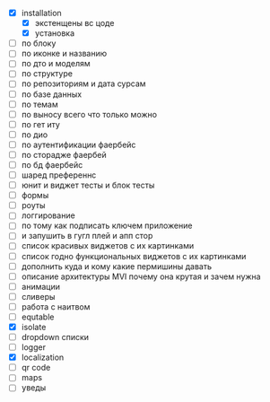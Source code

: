 - [x] installation
	- [x]  экстенщены вс цоде
	- [x] установка
- [ ] по блоку 
- [ ] по иконке и названию
- [ ] по дто и моделям
- [ ] по структуре 
- [ ] по репозиториям и дата сурсам
- [ ] по базе данных 
- [ ] по темам 
- [ ] по выносу всего что только можно 
- [ ] по гет иту
- [ ] по дио
- [ ] по аутентификации фаербейс
- [ ] по сторадже фаербей
- [ ] по бд фаербейс
- [ ] шаред преференнс
- [ ] юнит и виджет тесты и блок тесты
- [ ] формы
- [ ] роуты
- [ ] логгирование
- [ ] по тому как подписать ключем приложение
- [ ] и запушить в гугл плей и апп стор
- [ ] список красивых виджетов с их картинками
- [ ]  список годно функциональных виджетов с их картинками
- [ ] дополнить куда и кому какие пермишины давать
- [ ] описание архитектуры MVI почему она крутая и зачем нужна
- [ ] анимации
- [ ] сливеры
- [ ] работа с наитвом
- [ ] equtable
- [x] isolate
- [ ] dropdown списки
- [ ] logger
- [x] localization
- [ ] qr code
- [ ] maps
- [ ] уведы